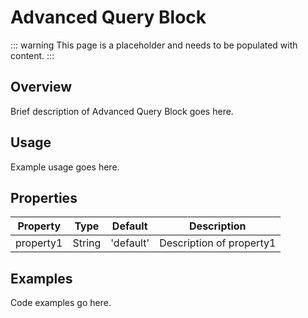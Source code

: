 # Advanced Query Block

::: warning
This page is a placeholder and needs to be populated with content.
:::

## Overview

Brief description of Advanced Query Block goes here.

## Usage

Example usage goes here.

## Properties

| Property | Type | Default | Description |
|----------|------|---------|-------------|
| property1 | String | 'default' | Description of property1 |

## Examples

Code examples go here.
